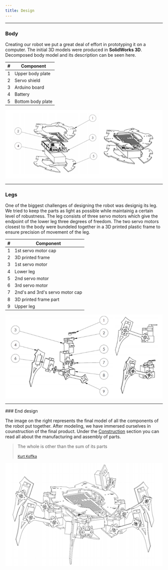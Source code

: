 ```yaml
---
title: Design
---
```


<hr id="goals" class="featurette-divider">

<div class="row">

<div class="col-md-6">

### Body

Creating our robot we put a great deal of effort in prototyping it on a computer. The initial 3D models were produced in __SolidWorks 3D__. Decomposed body model and its description can be seen here.

<table class="table table-striped table-hover ">
  <thead>
   <tr>
   <th>#</th>
   <th>Component</th>
   </tr>
  </thead>
  <tbody>
   <tr class="success">
   <td>1</td>
   <td>Upper body plate</td>
   </tr>
   <tr class="">
   <td>2</td>
   <td>Servo shield</td>
   </tr>
   <tr class="success">
   <td>3</td>
   <td>Arduino board</td>
   </tr>
   <tr class="">
   <td>4</td>
   <td>Battery</td>
   </tr>
   <tr class="success">
   <td>5</td>
   <td>Bottom body plate</td>
   </tr>
  </tbody>
</table> 
</div>

<div class="col-md-6">
<img class="img-responsive img-rounded" src="/images/decomposed_body.png" alt="Decomposed body">
</div>


</div>

<hr id="goals" class="featurette-divider">

<div class="row">

<div class="col-md-6">

### Legs

One of the biggest challenges of designing the robot was designig its leg. We tried to keep the parts as light as possible while maintainig a certain level of robustness. The leg consists of three servo motors which give the endpoint of the lower leg three degrees of freedom. The two servo motors closest to the body were bundeled together in a 3D printed plastic frame to ensure precision of movement of the leg.
<table class="table table-striped table-hover ">
  <thead>
   <tr>
   <th>#</th>
   <th>Component</th>
   </tr>
  </thead>
  <tbody>
   <tr class="success">
   <td>1</td>
   <td>1st servo motor cap</td>
   </tr>
   <tr class="">
   <td>2</td>
   <td>3D printed frame</td>
   </tr>
   <tr class="success">
   <td>3</td>
   <td>1st servo motor</td>
   </tr>
   <tr class="">
   <td>4</td>
   <td>Lower leg</td>
   </tr>
   <tr class="success">
   <td>5</td>
   <td>2nd servo motor</td>
   </tr>
   <tr class="">
   <td>6</td>
   <td>3rd servo motor</td>
   </tr>
   <tr class="success">
   <td>7</td>
   <td>2nd's and 3rd's servo motor cap</td>
   </tr>
   <tr class="">
   <td>8</td>
   <td>3D printed frame part</td>
   </tr>
   <tr class="success">
   <td>9</td>
   <td>Upper leg</td>
   </tr>

  </tbody>
</table> 
</div>

<div class="col-md-6">
<img class="img-responsive img-rounded" src="/images/decom_leg.png" alt="Decomposed leg">
</div>


</div>

<hr id="goals" class="featurette-divider">

<div class="row">
 
<div class="col-md-6">
### End design

<p>The image on the right represents the final model of all the components of the robot put together. After modeling, we have immersed ourselves in counstruction of the final product. Under the <a href="/construction.html">Construction</a> section you can read all about the manufacturing and assembly of parts.</p>
<p><blockquote class="pull-left">
  <p>The whole is other than the sum of its parts</p>
  <small><a href="http://en.wikipedia.org/wiki/Gestalt_psychology">Kurt Koffka</a></small>
</blockquote></p>
</div>

<div class="col-md-6">
<img class="img-responsive img-rounded center-block" src="/images/overall_design.png" alt="">
</div>

</div>
